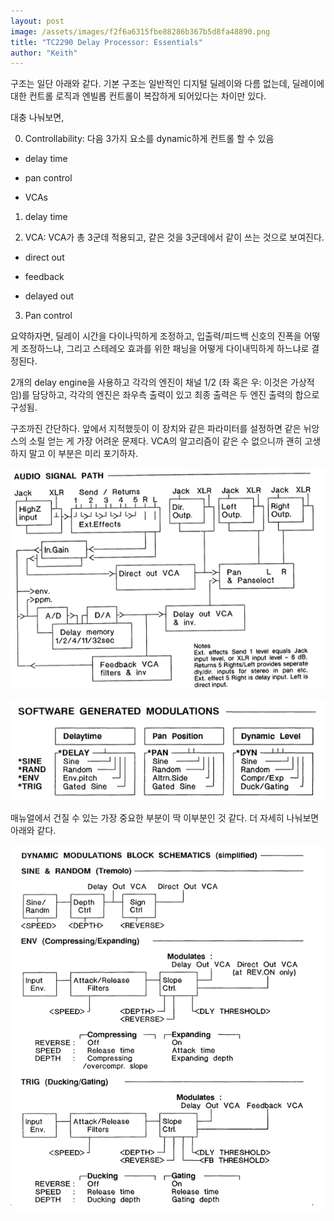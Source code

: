 ```yaml
---
layout: post
image: /assets/images/f2f6a6315fbe88286b367b5d8fa48890.png
title: "TC2290 Delay Processor: Essentials"
author: "Keith"
---
```



구조는 일단 아래와 같다. 기본 구조는 일반적인 디지털 딜레이와 다름 없는데, 딜레이에 대한 컨트롤 로직과 엔빌롭 컨트롤이 복잡하게 되어있다는 차이만 있다.




대충 나눠보면,




0) Controllability: 다음 3가지 요소를 dynamic하게 컨트롤 할 수 있음

- delay time

- pan control

- VCAs

1) delay time

2) VCA: VCA가 총 3군데 적용되고, 같은 것을 3군데에서 같이 쓰는 것으로 보여진다.

- direct out

- feedback

- delayed out

3) Pan control




요약하자면, 딜레이 시간을 다이나믹하게 조정하고, 입출력/피드백 신호의 진폭을 어떻게 조정하느냐, 그리고 스테레오 효과를 위한 패닝을 어떻게 다이내믹하게 하느냐로 결정된다.




2개의 delay engine을 사용하고 각각의 엔진이 채널 1/2 (좌 혹은 우: 이것은 가상적임)를 담당하고, 각각의 엔진은 좌우측 출력이 있고 최종 출력은 두 엔진 출력의 합으로 구성됨.




구조까진 간단하다. 앞에서 지적했듯이 이 장치와 같은 파라미터를 설정하면 같은 뉘앙스의 소릴 얻는 게 가장 어려운 문제다. VCA의 알고리즘이 같은 수 없으니까 괜히 고생하지 말고 이 부분은 미리 포기하자.









![image](/assets/images/f2f6a6315fbe88286b367b5d8fa48890.png)



![image](/assets/images/5d3ecea9b2ce8d8142cbac3feb34c200.png)




매뉴얼에서 건질 수 있는 가장 중요한 부분이 딱 이부분인 것 같다. 더 자세히 나눠보면 아래와 같다. 






![image](/assets/images/d874d3fa2680f0aa16f16862472ad3bb.png)






